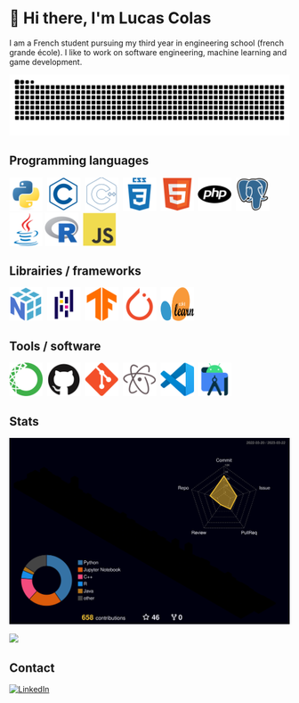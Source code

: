 # 👋 Hi there, I'm Lucas Colas

I am a French student pursuing my third year in engineering school (french grande école). I like to work on software engineering, machine learning and game development.

![github contribution grid snake animation](https://github.com/LucasColas/lucascolas/blob/output/github-contribution-grid-snake.svg)


## Programming languages


  <div>
    <img src="https://github.com/devicons/devicon/blob/master/icons/python/python-original.svg" title="python"  alt="python" width="60" height="60"/>&nbsp;
    <img src="https://github.com/devicons/devicon/blob/master/icons/c/c-line.svg" title="C" alt="C" width="60" height="60"/>&nbsp;
    <img src="https://github.com/devicons/devicon/blob/master/icons/cplusplus/cplusplus-line.svg" title="C++" alt="C++" width="60" height="60"/>&nbsp;
    <img src="https://github.com/devicons/devicon/blob/master/icons/css3/css3-plain-wordmark.svg"  title="CSS" alt="CSS" width="60" height="60"/>&nbsp;
    <img src="https://github.com/devicons/devicon/blob/master/icons/html5/html5-original.svg" title="HTML5" alt="HTML" width="60" height="60"/>&nbsp;
    <img src="https://github.com/devicons/devicon/blob/master/icons/php/php-plain.svg" title="PHP"  alt="PHP" width="60" height="60"/>&nbsp;
    <img src="https://github.com/devicons/devicon/blob/master/icons/postgresql/postgresql-original.svg" title="postgresql"  alt="postgresql" width="60" height="60"/> 
    <img src="https://github.com/devicons/devicon/blob/master/icons/java/java-original.svg" title="Java"  alt="Java" width="60" height="60"/> 
    <img src="https://github.com/devicons/devicon/blob/master/icons/r/r-original.svg" title="R"  alt="R" width="60" height="60"/>&nbsp;
    <img src="https://github.com/devicons/devicon/blob/master/icons/javascript/javascript-original.svg" title="JavaScript"  alt="JavaScript" width="60" height="60"/>&nbsp;
  </div>

## Librairies / frameworks
<img src="https://github.com/devicons/devicon/blob/master/icons/numpy/numpy-original.svg" title="Numpy"  alt="Numpy" width="60" height="60"/>&nbsp;
<img src="https://github.com/devicons/devicon/blob/master/icons/pandas/pandas-original.svg" title="Pandas"  alt="Pandas" width="60" height="60"/>&nbsp;
<img src="https://github.com/devicons/devicon/blob/master/icons/tensorflow/tensorflow-original.svg" title="Tensorflow"  alt="Tensorflow" width="60" height="60"/>&nbsp;
<img src="https://github.com/devicons/devicon/blob/master/icons/pytorch/pytorch-original.svg" title="PyTorch"  alt="PyTorch" width="60" height="60"/>&nbsp;
<img src="https://github.com/scikit-learn/scikit-learn/blob/main/doc/logos/scikit-learn-logo-without-subtitle.svg" title="Scikit-learn"  alt="Scikit-learn" width="60" height="60"/>&nbsp;

## Tools / software
<img src="https://github.com/devicons/devicon/blob/master/icons/anaconda/anaconda-original.svg" title="Anaconda"  alt="Ancaonda" width="60" height="60"/>&nbsp;
<img src="https://github.com/devicons/devicon/blob/master/icons/github/github-original.svg" title="Github"  alt="Github" width="60" height="60"/>&nbsp;
<img src="https://github.com/devicons/devicon/blob/master/icons/git/git-original.svg" title="Git"  alt="Git" width="60" height="60"/>&nbsp;
<img src="https://github.com/devicons/devicon/blob/master/icons/atom/atom-original.svg" title="Atom"  alt="Atom" width="60" height="60"/>&nbsp;
<img src="https://github.com/devicons/devicon/blob/master/icons/vscode/vscode-original.svg" title="VS Code"  alt="VS Code" width="60" height="60"/>&nbsp;
<img src="https://github.com/devicons/devicon/blob/master/icons/androidstudio/androidstudio-original.svg" title="Android Studio"  alt="Android Studio" width="60" height="60"/>&nbsp;





## Stats

<p align="center">
	<a href="./profile-3d-contrib/profile-night-green.svg">
		<img width="900em" src="./profile-3d-contrib/profile-night-rainbow.svg">
	</a>
</p>

<img src="https://visitor-badge.glitch.me/badge?page_id=lucascolas&left_color=green&right_color=red" height="30"/>



## Contact

[![LinkedIn](https://img.shields.io/badge/-LINKEDIN-0077B5?style=for-the-badge&logo=linkedin&logoColor=white)](https://www.linkedin.com/in/lucas-colas-95626919b/)



<!--
**LucasColas/lucascolas** is a ✨ _special_ ✨ repository because its `README.md` (this file) appears on your GitHub profile.



Here are some ideas to get you started:

- 🔭 I’m currently working on ...
- 🌱 I’m currently learning ...
- 👯 I’m looking to collaborate on ...
- 🤔 I’m looking for help with ...
- 💬 Ask me about ...
- 📫 How to reach me: ...
- 😄 Pronouns: ...
- ⚡ Fun fact: ...
-->
